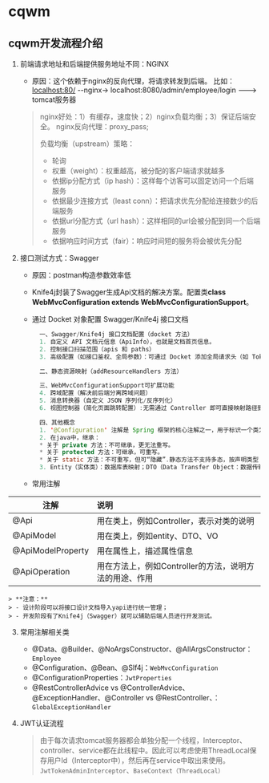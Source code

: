 # cqwm
## cqwm开发流程介绍

1. 前端请求地址和后端提供服务地址不同：NGINX
    - 原因：这个依赖于nginx的反向代理，将请求转发到后端。
        比如：[localhost:80/](http://localhost/api/employee/login) --nginx-> localhost:8080/admin/employee/login ---> tomcat服务器
    > nginx好处：1）有缓存，速度快；2）nginx负载均衡；3）保证后端安全。
    > nginx反向代理：proxy_pass; 
    > 
    > 负载均衡（upstream）策略：
    > - 轮询
    > - 权重（weight）：权重越高，被分配的客户端请求就越多
    > - 依据ip分配方式（ip hash）：这样每个访客可以固定访问一个后端服务
    > - 依据最少连接方式（least conn）：把请求优先分配给连接数少的后端服务
    > - 依据url分配方式（url hash）：这样相同的url会被分配到同一个后端服务
    > - 依据响应时间方式（fair）：响应时间短的服务将会被优先分配
    > 

2. 接口测试方式：Swagger
    - 原因：postman构造参数效率低
    - Knife4j封装了Swagger生成Api文档的解决方案。配置类**class WebMvcConfiguration extends WebMvcConfigurationSupport**。
    - 通过 Docket 对象配置 Swagger/Knife4j 接口文档
      ```java
        一、Swagger/Knife4j 接口文档配置（docket 方法）
        1. 自定义 API 文档元信息（ApiInfo），也就是文档首页信息。
        2. 控制接口扫描范围（apis 和 paths）
        3. 高级配置（如接口鉴权、全局参数）：可通过 Docket 添加全局请求头（如 Token 认证）、设置文档开关（生产环境关闭）等。

        二、静态资源映射（addResourceHandlers 方法）

        三、WebMvcConfigurationSupport可扩展功能
        4. 跨域配置（解决前后端分离跨域问题）
        5. 消息转换器（自定义 JSON 序列化/反序列化）
        6. 视图控制器（简化页面跳转配置）:无需通过 Controller 即可直接映射路径到页面.

        四、其他概念
        1. '@Configuration' 注解是 Spring 框架的核心注解之一，用于标识一个类为 配置类，其主要作用是 声明 Spring 应用上下文的配置信息，包括定义 Bean、注册组件、配置依赖关系等。被 @Configuration 标记的类中，可使用 @Bean 注解定义方法，这些方法的返回值会被 Spring 注册为容器中的 Bean。
        2. 在java中，继承：
        * 关于 private 方法：不可继承，更无法重写。
        * 关于 protected 方法：可继承，可重写。
        * 关于 static 方法：不可重写，但可“隐藏”.静态方法不支持多态，按声明类型 Parent 调用.
        3. Entity（实体类）：数据库表映射；DTO（Data Transfer Object：数据传输对象）：接口入参/层间数据传递；VO（Value Object：值对象）：后端→前端的数据响应，封装前端视图所需的数据。
      
      ```

    - 常用注解

| 注解            | 说明                                                                 |
|-----------------|:----------------------------------------------------------------------|
| @Api            | 用在类上，例如Controller，表示对类的说明                             |
| @ApiModel       | 用在类上，例如entity、DTO、VO                                        |
| @ApiModelProperty | 用在属性上，描述属性信息                                            |
| @ApiOperation   | 用在方法上，例如Controller的方法，说明方法的用途、作用               |
    > **注意：**
    > - 设计阶段可以将接口设计文档导入yapi进行统一管理；
    > - 开发阶段有了Knife4j（Swagger）就可以辅助后端人员进行开发测试。

3. 常用注解相关类
    - @Data、@Builder、@NoArgsConstructor、@AllArgsConstructor：`Employee`
    - @Configuration、@Bean、@Slf4j：`WebMvcConfiguration`
    - @ConfigurationProperties：`JwtProperties`
    - @RestControllerAdvice vs @ControllerAdvice、@ExceptionHandler、@Controller vs @RestController、：`GlobalExceptionHandler`

4. JWT认证流程
   > 由于每次请求tomcat服务器都会单独分配一个线程，Interceptor、controller、service都在此线程中。因此可以考虑使用ThreadLocal保存用户Id（Interceptor中），然后再在service中取出来使用。`JwtTokenAdminInterceptor`、`BaseContext（ThreadLocal）`